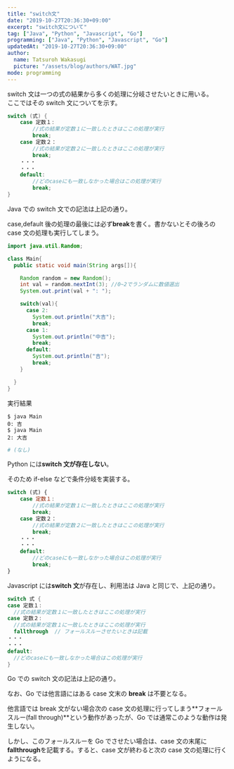 ```yaml
---
title: "switch文"
date: "2019-10-27T20:36:30+09:00"
excerpt: "switch文について"
tag: ["Java", "Python", "Javascript", "Go"]
programming: ["Java", "Python", "Javascript", "Go"]
updatedAt: "2019-10-27T20:36:30+09:00"
author:
  name: Tatsuroh Wakasugi
  picture: "/assets/blog/authors/WAT.jpg"
mode: programming
---
```


switch 文は一つの式の結果から多くの処理に分岐させたいときに用いる。  
ここではその switch 文についてを示す。

<div class="note_content_by_programming_language" id="note_content_Java">

```java
switch (式) {
    case 定数１:
        //式の結果が定数１に一致したときはここの処理が実行
        break;
    case 定数２：
        //式の結果が定数２に一致したときはここの処理が実行
        break;
    ・・・
    ・・・
    default:
        //どのcaseにも一致しなかった場合はこの処理が実行
        break;
}
```

Java での switch 文での記法は上記の通り。

case,default 後の処理の最後には必ず**break**を書く。書かないとその後ろの case 文の処理も実行してしまう。

```java
import java.util.Random;

class Main{
  public static void main(String args[]){

    Random random = new Random();
    int val = random.nextInt(3); //0~2でランダムに数値選出
    System.out.print(val + ": ");

    switch(val){
      case 2:
        System.out.println("大吉");
        break;
      case 1:
        System.out.println("中吉");
        break;
      default:
        System.out.println("吉");
        break;
    }

  }
}
```

実行結果

```
$ java Main
0: 吉
$ java Main
2: 大吉
```

</div>
<div class="note_content_by_programming_language" id="note_content_Python">

```python
# (なし)
```

Python には**switch 文が存在しない**。

そのため if-else などで条件分岐を実装する。

</div>
<div class="note_content_by_programming_language" id="note_content_Javascript">

```javascript
switch (式) {
    case 定数１:
        //式の結果が定数１に一致したときはここの処理が実行
        break;
    case 定数２：
        //式の結果が定数２に一致したときはここの処理が実行
        break;
    ・・・
    ・・・
    default:
        //どのcaseにも一致しなかった場合はこの処理が実行
        break;
}
```

Javascript には**switch 文**が存在し、利用法は Java と同じで、上記の通り。

</div>
<div class="note_content_by_programming_language" id="note_content_Go">

```go
switch 式 {
case 定数１:
  //式の結果が定数１に一致したときはここの処理が実行
case 定数２:
  //式の結果が定数１に一致したときはここの処理が実行
  fallthrough  // フォールスルーさせたいときは記載
・・・
・・・
default:
  //どのcaseにも一致しなかった場合はこの処理が実行
}
```

Go での switch 文の記法は上記の通り。

なお、Go では他言語にはある case 文末の **break** は不要となる。

他言語では break 文がない場合次の case 文の処理に行ってしまう**フォールスルー(fall through)**という動作があったが、Go では通常このような動作は発生しない。

しかし、このフォールスルーを Go でさせたい場合は、case 文の末尾に**fallthrough**を記載する。すると、case 文が終わると次の case 文の処理に行くようになる。

</div>
